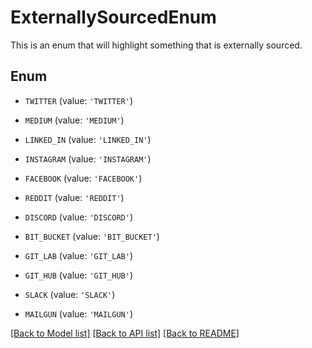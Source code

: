 # ExternallySourcedEnum

This is an enum that will highlight something that is externally sourced.

## Enum

* `TWITTER` (value: `'TWITTER'`)

* `MEDIUM` (value: `'MEDIUM'`)

* `LINKED_IN` (value: `'LINKED_IN'`)

* `INSTAGRAM` (value: `'INSTAGRAM'`)

* `FACEBOOK` (value: `'FACEBOOK'`)

* `REDDIT` (value: `'REDDIT'`)

* `DISCORD` (value: `'DISCORD'`)

* `BIT_BUCKET` (value: `'BIT_BUCKET'`)

* `GIT_LAB` (value: `'GIT_LAB'`)

* `GIT_HUB` (value: `'GIT_HUB'`)

* `SLACK` (value: `'SLACK'`)

* `MAILGUN` (value: `'MAILGUN'`)

[[Back to Model list]](../README.md#documentation-for-models) [[Back to API list]](../README.md#documentation-for-api-endpoints) [[Back to README]](../README.md)


